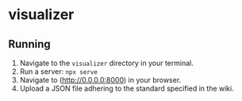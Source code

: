 # visualizer
## Running
1. Navigate to the `visualizer` directory in your terminal.
2. Run a server: `npx serve`
3. Navigate to (http://0.0.0.0:8000) in your browser.
4. Upload a JSON file adhering to the standard specified in the wiki.
